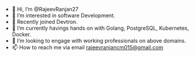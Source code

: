 - 👋 Hi, I’m @RajeevRanjan27
- 👀 I’m interested in software Development.
- 🌱 Recently joined Devtron.
- 🌱 I’m currently havings hands on with Golang, PostgreSQL, Kubernetes, Docker.
- 💞️ I’m looking to engage with working professionals on above domains.
- 📫 How to reach me via email rajeevranjancm015@gmail.com

<!---
RajeevRanjan27/RajeevRanjan27 is a ✨ special ✨ repository because its `README.md` (this file) appears on your GitHub profile.
You can click the Preview link to take a look at your changes.
--->
